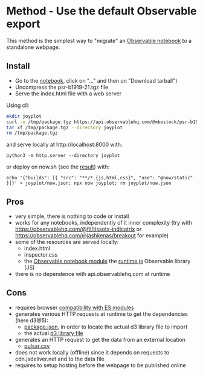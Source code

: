 # Method - Use the default Observable export

This method is the simplest way to "migrate" an
[Observable notebook](https://observablehq.com/@mbostock/psr-b1919-21) to a
standalone webpage.

## Install

- Go to the [notebook](https://observablehq.com/@mbostock/psr-b1919-21), click
  on "…" and then on "Download tarball")
- Uncompress the psr-b1919-21.tgz file
- Serve the index.html file with a web server

Using cli:

```bash
mkdir joyplot
curl -o /tmp/package.tgz https://api.observablehq.com/@mbostock/psr-b1919-21.tgz?v=3
tar xf /tmp/package.tgz --directory joyplot
rm /tmp/package.tgz
```

and serve locally at http://localhost:8000 with:

```
python3 -m http.server --directory joyplot
```

or deploy on now.sh (see the [result](https://joyplot-10jbhd7e8.now.sh/)) with:

```
echo '{"builds": [{ "src": "**/*.{js,html,css}", "use": "@now/static" }]}' > joyplot/now.json; npx now joyplot; rm joyplot/now.json
```

## Pros

- very simple, there is nothing to code or install
- works for any notebooks, independently of it inner complexity (try with
  https://observablehq.com/@fil/tissots-indicatrix or
  https://observablehq.com/@jashkenas/breakout for example)
- some of the resources are served locally:
  - index.html
  - inspector.css
  - the
    [Observable notebook module](https://api.observablehq.com/@mbostock/psr-b1919-21.js?v=3)
    the
    [runtime.js](https://cdn.jsdelivr.net/npm/@observablehq/runtime@4/dist/runtime.js)
    Observable library (JS)
- there is no dependence with api.observablehq.com at runtime

## Cons

- requires browser
  [compatibility with ES modules](https://developer.mozilla.org/en-US/docs/Web/JavaScript/Reference/Statements/import#Browser_compatibility)
- generates various HTTP requests at runtime to get the dependencies (here
  d3@5):
  - [package.json](https://cdn.jsdelivr.net/npm/d3@5/package.json), in order to
    locate the actual d3 library file to import
  - the actual
    [d3 library file](https://cdn.jsdelivr.net/npm/d3@5.11.0/dist/d3.min.js)
- generates an HTTP request to get the data from an external location
  - [pulsar.csv](https://gist.githubusercontent.com/borgar/31c1e476b8e92a11d7e9/raw/0fae97dab6830ecee185a63c1cee0008f6778ff6/pulsar.csv)
- does not work locally (offline) since it depends on requests to
  cdn.jsdeliver.net and to the data file
- requires to setup hosting before the webpage to be published online
